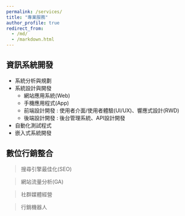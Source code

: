 ```yaml
---
permalink: /services/
title: "專業服務"
author_profile: true
redirect_from: 
  - /md/
  - /markdown.html
---
```


## 資訊系統開發

* 系統分析與規劃
* 系統設計與開發
  * 網站應用系統(Web)
  * 手機應用程式(App)
  * 前端設計開發
:   使用者介面/使用者體驗(UI/UX)、響應式設計(RWD)
  * 後端設計開發
:   後台管理系統、API設計開發  
* 自動化測試程式
* 嵌入式系統開發

## 數位行銷整合

> 搜尋引擎最佳化(SEO)

> 網站流量分析(GA)

> 社群媒體經營

> 行銷機器人
